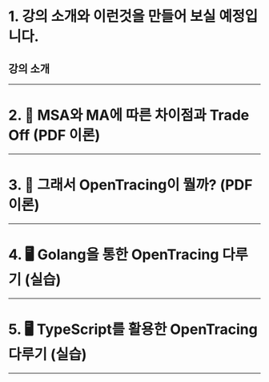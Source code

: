 # 1. 강의 소개와 이런것을 만들어 보실 예정입니다.
## 강의 소개

****
# 2. 📖 MSA와 MA에 따른 차이점과 Trade Off (PDF 이론)

****
# 3. 📖 그래서 OpenTracing이 뭘까? (PDF 이론)

****
# 4. 🖥️ Golang을 통한 OpenTracing 다루기 (실습)

****
# 5. 🖥️ TypeScript를 활용한 OpenTracing 다루기 (실습)

****